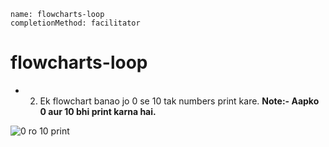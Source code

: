 ```ngMeta
name: flowcharts-loop
completionMethod: facilitator
```
# flowcharts-loop


- 2) Ek flowchart banao jo 0 se 10 tak numbers print kare.
**Note:- Aapko 0 aur 10 bhi print karna hai.**

![0 ro 10 print](https://storage.cloud.google.com/ng-curriculum-images/python-flowcharts/loop-worksheet/4.2-question2.png)



